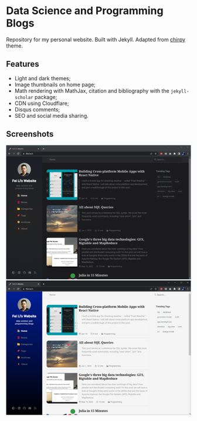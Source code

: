 # Data Science and Programming Blogs

Repository for my personal website. Built with Jekyll. Adapted from [chirpy](https://github.com/cotes2020/jekyll-theme-chirpy) theme.

## Features

- Light and dark themes;
- Image thumbnails on home page;
- Math rendering with MathJax, citation and bibliography with the `jekyll-scholar` package;
- CDN using Cloudflare;
- Disqus comments;
- SEO and social media sharing.


## Screenshots

<img src="/screenshot-dark.png" alt="screenshot-dark" />

<img src="/screenshot-light.png" alt="screenshot-light"/>
